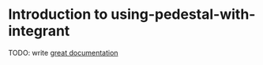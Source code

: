 # Introduction to using-pedestal-with-integrant

TODO: write [great documentation](http://jacobian.org/writing/what-to-write/)
